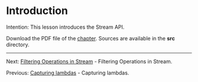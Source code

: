 # Introduction

Intention: This lesson introduces the Stream API.

Download the PDF file of the [chapter](chapter_11.pdf). Sources are available in the <b>src</b> directory. 


<hr>

Next: [Filtering Operations in Stream](chapter_12.md "Filtering Operations in Stream") - Filtering Operations in Stream.

Previous: [Capturing lambdas](chapter_10.md "Capturing lambdas") - Capturing lambdas.